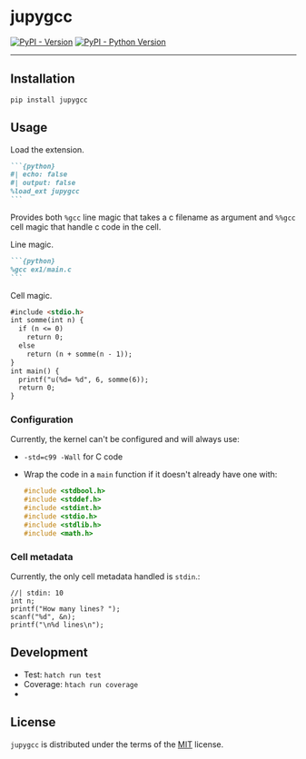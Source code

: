 # jupygcc

[![PyPI - Version](https://img.shields.io/pypi/v/jupygcc.svg)](https://pypi.org/project/jupygcc)
[![PyPI - Python Version](https://img.shields.io/pypi/pyversions/jupygcc.svg)](https://pypi.org/project/jupygcc)

-----

## Installation

```console
pip install jupygcc
```

## Usage

Load the extension.

````markdown
```{python}
#| echo: false
#| output: false
%load_ext jupygcc
```
````
Provides both `%gcc` line magic that takes a c filename as argument and `%%gcc`
cell magic that handle c code in the cell.

Line magic.

````markdown
```{python}
%gcc ex1/main.c
```
````

Cell magic.

````markdown
#include <stdio.h>
int somme(int n) {
  if (n <= 0)
    return 0;
  else
    return (n + somme(n - 1));
}
int main() {
  printf("u(%d= %d", 6, somme(6));
  return 0;
}
````
### Configuration

Currently, the kernel can't be configured and will always use:

- `-std=c99 -Wall` for C code
- Wrap the code in a ``main`` function if it doesn't already have one with:

  ```c
  #include <stdbool.h>
  #include <stddef.h>
  #include <stdint.h>
  #include <stdio.h>
  #include <stdlib.h>
  #include <math.h>
  ```

### Cell metadata

Currently, the only cell metadata handled is `stdin`.:

```{c}
//| stdin: 10
int n;
printf("How many lines? ");
scanf("%d", &n);
printf("\n%d lines\n");
```

## Development

- Test: `hatch run test`
- Coverage: `htach run coverage`
- 
## License

`jupygcc` is distributed under the terms of the [MIT](https://spdx.org/licenses/MIT.html) license.
